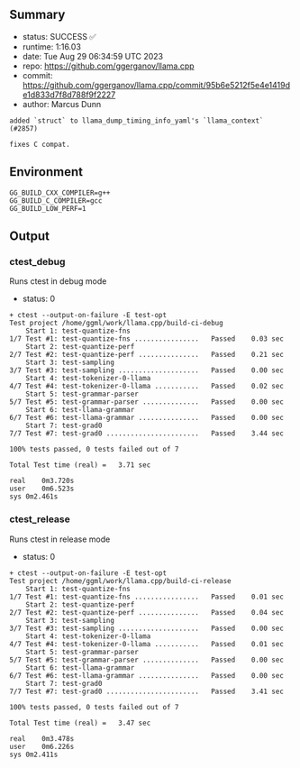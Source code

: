 ## Summary

- status:  SUCCESS ✅
- runtime: 1:16.03
- date:    Tue Aug 29 06:34:59 UTC 2023
- repo:    https://github.com/ggerganov/llama.cpp
- commit:  https://github.com/ggerganov/llama.cpp/commit/95b6e5212f5e4e1419de1d833d7f8d788f9f2227
- author:  Marcus Dunn
```
added `struct` to llama_dump_timing_info_yaml's `llama_context` (#2857)

fixes C compat.
```

## Environment

```
GG_BUILD_CXX_COMPILER=g++
GG_BUILD_C_COMPILER=gcc
GG_BUILD_LOW_PERF=1
```

## Output

### ctest_debug

Runs ctest in debug mode
- status: 0
```
+ ctest --output-on-failure -E test-opt
Test project /home/ggml/work/llama.cpp/build-ci-debug
    Start 1: test-quantize-fns
1/7 Test #1: test-quantize-fns ................   Passed    0.03 sec
    Start 2: test-quantize-perf
2/7 Test #2: test-quantize-perf ...............   Passed    0.21 sec
    Start 3: test-sampling
3/7 Test #3: test-sampling ....................   Passed    0.00 sec
    Start 4: test-tokenizer-0-llama
4/7 Test #4: test-tokenizer-0-llama ...........   Passed    0.02 sec
    Start 5: test-grammar-parser
5/7 Test #5: test-grammar-parser ..............   Passed    0.00 sec
    Start 6: test-llama-grammar
6/7 Test #6: test-llama-grammar ...............   Passed    0.00 sec
    Start 7: test-grad0
7/7 Test #7: test-grad0 .......................   Passed    3.44 sec

100% tests passed, 0 tests failed out of 7

Total Test time (real) =   3.71 sec

real	0m3.720s
user	0m6.523s
sys	0m2.461s
```

### ctest_release

Runs ctest in release mode
- status: 0
```
+ ctest --output-on-failure -E test-opt
Test project /home/ggml/work/llama.cpp/build-ci-release
    Start 1: test-quantize-fns
1/7 Test #1: test-quantize-fns ................   Passed    0.01 sec
    Start 2: test-quantize-perf
2/7 Test #2: test-quantize-perf ...............   Passed    0.04 sec
    Start 3: test-sampling
3/7 Test #3: test-sampling ....................   Passed    0.00 sec
    Start 4: test-tokenizer-0-llama
4/7 Test #4: test-tokenizer-0-llama ...........   Passed    0.01 sec
    Start 5: test-grammar-parser
5/7 Test #5: test-grammar-parser ..............   Passed    0.00 sec
    Start 6: test-llama-grammar
6/7 Test #6: test-llama-grammar ...............   Passed    0.00 sec
    Start 7: test-grad0
7/7 Test #7: test-grad0 .......................   Passed    3.41 sec

100% tests passed, 0 tests failed out of 7

Total Test time (real) =   3.47 sec

real	0m3.478s
user	0m6.226s
sys	0m2.411s
```
